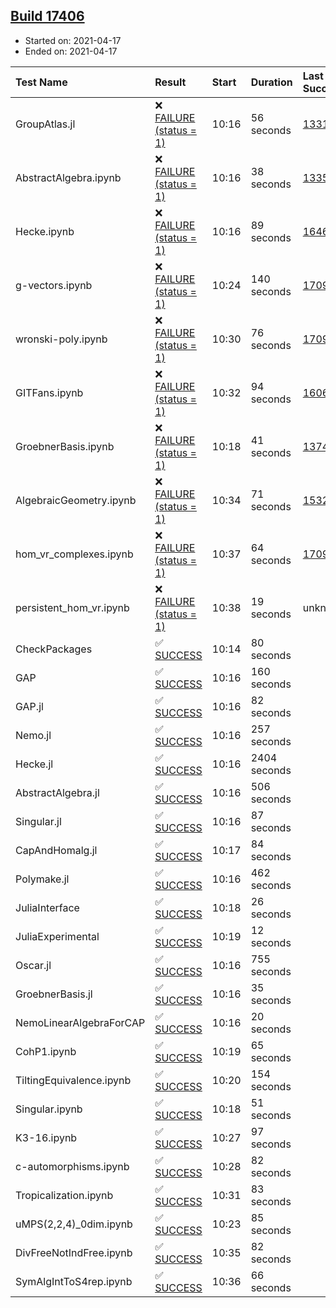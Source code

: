 ## [Build 17406](https://oscarci.mathematik.uni-kl.de/job/oscar/17406/)

* Started on: 2021-04-17
* Ended on: 2021-04-17

| Test Name    | Result | Start | Duration | Last Success | First Failure |
|:-------------|:-------|:------|:---------|:-------------|:--------------|
| GroupAtlas.jl | ❌ [FAILURE (status = 1)](https://oscarci.mathematik.uni-kl.de/job/oscar/17406/artifact/logs/build-17406/GroupAtlas.jl.log) | 10:16 | 56 seconds | [13311](https://oscarci.mathematik.uni-kl.de/job/oscar/13311/) | [13312](https://oscarci.mathematik.uni-kl.de/job/oscar/13312/) |
| AbstractAlgebra.ipynb | ❌ [FAILURE (status = 1)](https://oscarci.mathematik.uni-kl.de/job/oscar/17406/artifact/logs/build-17406/AbstractAlgebra.ipynb.log) | 10:16 | 38 seconds | [13355](https://oscarci.mathematik.uni-kl.de/job/oscar/13355/) | [13356](https://oscarci.mathematik.uni-kl.de/job/oscar/13356/) |
| Hecke.ipynb | ❌ [FAILURE (status = 1)](https://oscarci.mathematik.uni-kl.de/job/oscar/17406/artifact/logs/build-17406/Hecke.ipynb.log) | 10:16 | 89 seconds | [16463](https://oscarci.mathematik.uni-kl.de/job/oscar/16463/) | [16464](https://oscarci.mathematik.uni-kl.de/job/oscar/16464/) |
| g-vectors.ipynb | ❌ [FAILURE (status = 1)](https://oscarci.mathematik.uni-kl.de/job/oscar/17406/artifact/logs/build-17406/g-vectors.ipynb.log) | 10:24 | 140 seconds | [17099](https://oscarci.mathematik.uni-kl.de/job/oscar/17099/) | [17100](https://oscarci.mathematik.uni-kl.de/job/oscar/17100/) |
| wronski-poly.ipynb | ❌ [FAILURE (status = 1)](https://oscarci.mathematik.uni-kl.de/job/oscar/17406/artifact/logs/build-17406/wronski-poly.ipynb.log) | 10:30 | 76 seconds | [17098](https://oscarci.mathematik.uni-kl.de/job/oscar/17098/) | [17099](https://oscarci.mathematik.uni-kl.de/job/oscar/17099/) |
| GITFans.ipynb | ❌ [FAILURE (status = 1)](https://oscarci.mathematik.uni-kl.de/job/oscar/17406/artifact/logs/build-17406/GITFans.ipynb.log) | 10:32 | 94 seconds | [16068](https://oscarci.mathematik.uni-kl.de/job/oscar/16068/) | [16069](https://oscarci.mathematik.uni-kl.de/job/oscar/16069/) |
| GroebnerBasis.ipynb | ❌ [FAILURE (status = 1)](https://oscarci.mathematik.uni-kl.de/job/oscar/17406/artifact/logs/build-17406/GroebnerBasis.ipynb.log) | 10:18 | 41 seconds | [13748](https://oscarci.mathematik.uni-kl.de/job/oscar/13748/) | [13749](https://oscarci.mathematik.uni-kl.de/job/oscar/13749/) |
| AlgebraicGeometry.ipynb | ❌ [FAILURE (status = 1)](https://oscarci.mathematik.uni-kl.de/job/oscar/17406/artifact/logs/build-17406/AlgebraicGeometry.ipynb.log) | 10:34 | 71 seconds | [15322](https://oscarci.mathematik.uni-kl.de/job/oscar/15322/) | [15323](https://oscarci.mathematik.uni-kl.de/job/oscar/15323/) |
| hom_vr_complexes.ipynb | ❌ [FAILURE (status = 1)](https://oscarci.mathematik.uni-kl.de/job/oscar/17406/artifact/logs/build-17406/hom_vr_complexes.ipynb.log) | 10:37 | 64 seconds | [17099](https://oscarci.mathematik.uni-kl.de/job/oscar/17099/) | [17100](https://oscarci.mathematik.uni-kl.de/job/oscar/17100/) |
| persistent_hom_vr.ipynb | ❌ [FAILURE (status = 1)](https://oscarci.mathematik.uni-kl.de/job/oscar/17406/artifact/logs/build-17406/persistent_hom_vr.ipynb.log) | 10:38 | 19 seconds | unknown | unknown |
| CheckPackages | ✅ [SUCCESS](https://oscarci.mathematik.uni-kl.de/job/oscar/17406/artifact/logs/build-17406/CheckPackages.log) | 10:14 | 80 seconds |  |  |
| GAP | ✅ [SUCCESS](https://oscarci.mathematik.uni-kl.de/job/oscar/17406/artifact/logs/build-17406/GAP.log) | 10:16 | 160 seconds |  |  |
| GAP.jl | ✅ [SUCCESS](https://oscarci.mathematik.uni-kl.de/job/oscar/17406/artifact/logs/build-17406/GAP.jl.log) | 10:16 | 82 seconds |  |  |
| Nemo.jl | ✅ [SUCCESS](https://oscarci.mathematik.uni-kl.de/job/oscar/17406/artifact/logs/build-17406/Nemo.jl.log) | 10:16 | 257 seconds |  |  |
| Hecke.jl | ✅ [SUCCESS](https://oscarci.mathematik.uni-kl.de/job/oscar/17406/artifact/logs/build-17406/Hecke.jl.log) | 10:16 | 2404 seconds |  |  |
| AbstractAlgebra.jl | ✅ [SUCCESS](https://oscarci.mathematik.uni-kl.de/job/oscar/17406/artifact/logs/build-17406/AbstractAlgebra.jl.log) | 10:16 | 506 seconds |  |  |
| Singular.jl | ✅ [SUCCESS](https://oscarci.mathematik.uni-kl.de/job/oscar/17406/artifact/logs/build-17406/Singular.jl.log) | 10:16 | 87 seconds |  |  |
| CapAndHomalg.jl | ✅ [SUCCESS](https://oscarci.mathematik.uni-kl.de/job/oscar/17406/artifact/logs/build-17406/CapAndHomalg.jl.log) | 10:17 | 84 seconds |  |  |
| Polymake.jl | ✅ [SUCCESS](https://oscarci.mathematik.uni-kl.de/job/oscar/17406/artifact/logs/build-17406/Polymake.jl.log) | 10:16 | 462 seconds |  |  |
| JuliaInterface | ✅ [SUCCESS](https://oscarci.mathematik.uni-kl.de/job/oscar/17406/artifact/logs/build-17406/JuliaInterface.log) | 10:18 | 26 seconds |  |  |
| JuliaExperimental | ✅ [SUCCESS](https://oscarci.mathematik.uni-kl.de/job/oscar/17406/artifact/logs/build-17406/JuliaExperimental.log) | 10:19 | 12 seconds |  |  |
| Oscar.jl | ✅ [SUCCESS](https://oscarci.mathematik.uni-kl.de/job/oscar/17406/artifact/logs/build-17406/Oscar.jl.log) | 10:16 | 755 seconds |  |  |
| GroebnerBasis.jl | ✅ [SUCCESS](https://oscarci.mathematik.uni-kl.de/job/oscar/17406/artifact/logs/build-17406/GroebnerBasis.jl.log) | 10:16 | 35 seconds |  |  |
| NemoLinearAlgebraForCAP | ✅ [SUCCESS](https://oscarci.mathematik.uni-kl.de/job/oscar/17406/artifact/logs/build-17406/NemoLinearAlgebraForCAP.log) | 10:16 | 20 seconds |  |  |
| CohP1.ipynb | ✅ [SUCCESS](https://oscarci.mathematik.uni-kl.de/job/oscar/17406/artifact/logs/build-17406/CohP1.ipynb.log) | 10:19 | 65 seconds |  |  |
| TiltingEquivalence.ipynb | ✅ [SUCCESS](https://oscarci.mathematik.uni-kl.de/job/oscar/17406/artifact/logs/build-17406/TiltingEquivalence.ipynb.log) | 10:20 | 154 seconds |  |  |
| Singular.ipynb | ✅ [SUCCESS](https://oscarci.mathematik.uni-kl.de/job/oscar/17406/artifact/logs/build-17406/Singular.ipynb.log) | 10:18 | 51 seconds |  |  |
| K3-16.ipynb | ✅ [SUCCESS](https://oscarci.mathematik.uni-kl.de/job/oscar/17406/artifact/logs/build-17406/K3-16.ipynb.log) | 10:27 | 97 seconds |  |  |
| c-automorphisms.ipynb | ✅ [SUCCESS](https://oscarci.mathematik.uni-kl.de/job/oscar/17406/artifact/logs/build-17406/c-automorphisms.ipynb.log) | 10:28 | 82 seconds |  |  |
| Tropicalization.ipynb | ✅ [SUCCESS](https://oscarci.mathematik.uni-kl.de/job/oscar/17406/artifact/logs/build-17406/Tropicalization.ipynb.log) | 10:31 | 83 seconds |  |  |
| uMPS(2,2,4)_0dim.ipynb | ✅ [SUCCESS](https://oscarci.mathematik.uni-kl.de/job/oscar/17406/artifact/logs/build-17406/uMPS-2-2-4-_0dim.ipynb.log) | 10:23 | 85 seconds |  |  |
| DivFreeNotIndFree.ipynb | ✅ [SUCCESS](https://oscarci.mathematik.uni-kl.de/job/oscar/17406/artifact/logs/build-17406/DivFreeNotIndFree.ipynb.log) | 10:35 | 82 seconds |  |  |
| SymAlgIntToS4rep.ipynb | ✅ [SUCCESS](https://oscarci.mathematik.uni-kl.de/job/oscar/17406/artifact/logs/build-17406/SymAlgIntToS4rep.ipynb.log) | 10:36 | 66 seconds |  |  |
